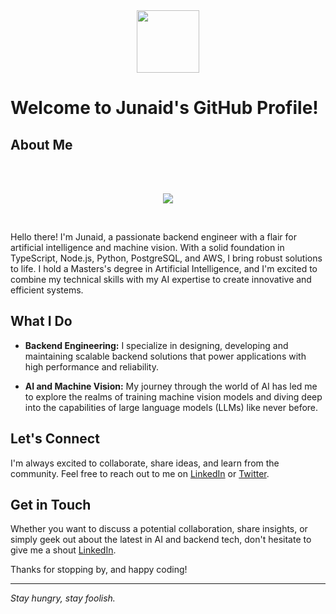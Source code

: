 <div id="header" align="center">
  <img src="https://media.giphy.com/media/M9gbBd9nbDrOTu1Mqx/giphy.gif" width="100"/>
</div>

# Welcome to Junaid's GitHub Profile!

## About Me
<br>
<br>

<p align="center">
  <a href="https://skillicons.dev">
    <img src="https://skillicons.dev/icons?i=js,ts,nodejs,py,aws,terraform&theme=dark&perline=6" />
  </a>
</p>

<br>

Hello there! I'm Junaid, a passionate backend engineer with a flair for artificial intelligence and machine vision. With a solid foundation in TypeScript, Node.js, Python, PostgreSQL, and AWS, I bring robust solutions to life. I hold a Masters's degree in Artificial Intelligence, and I'm excited to combine my technical skills with my AI expertise to create innovative and efficient systems.

## What I Do

- **Backend Engineering:** I specialize in designing, developing and maintaining scalable backend solutions that power applications with high performance and reliability.

- **AI and Machine Vision:** My journey through the world of AI has led me to explore the realms of training machine vision models and diving deep into the capabilities of large language models (LLMs) like never before.



## Let's Connect

I'm always excited to collaborate, share ideas, and learn from the community. Feel free to reach out to me on [LinkedIn](https://www.linkedin.com/in/hbawah) or [Twitter](https://twitter.com/Skywalker427).

<!--
## Blog and Learning

Visit my personal blog where I write about my experiences, insights, and tips related to backend development, AI, and everything in between. Stay tuned for in-depth tutorials, best practices, and thought-provoking discussions.

-->

## Get in Touch

Whether you want to discuss a potential collaboration, share insights, or simply geek out about the latest in AI and backend tech, don't hesitate to give me a shout [LinkedIn](www.linkedin.com/in/hbawah).

Thanks for stopping by, and happy coding!


---
_Stay hungry, stay foolish._


